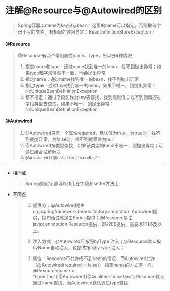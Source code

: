 # 注解@Resource与@Autowired的区别

> Spring容器以name为key储存bean！这里的name可以指定，否则取首字母小写的类名。有相同的就报异常：BeanDefinitionStoreException！

#### @Resource
>  @Resource有两个常用属性name、type，所以分4种情况
>
> 1. 指定name和type：通过name找到唯一的bean，找不到抛出异常；如果type和字段类型不一致，也会抛出异常
> 2. 指定name：通过name找到唯一的bean，找不到抛出异常
> 3. 指定type：通过tpye找到唯一的bean，如果不唯一，则抛出异常：NoUniqueBeanDefinitionException
> 4. 都不指定：通过字段名作为key去查找，找到则赋值；找不到则再通过字段类型去查找，如果不唯一，则抛出异常：NoUniqueBeanDefinitionException



#### @Autowired

> 1. @Autowired只有一个属性required，默认值为true，为true时，找不到就抛异常，为false时，找不到就赋值为null
> 2. @Autowired按类型查找，如果该类型的bean不唯一，则抛出异常；可通过组合注解解决
> 3. `@Autowired()@Qualifier("baseDao")`

---

* 相同点

  > Spring都支持
  > 都可以作用在字段和setter方法上

* 不同点

  > 1. 提供方：@Autowired是由org.springframework.beans.factory.annotation.Autowired提供，换句话说就是由Spring提供；@Resource是由javax.annotation.Resource提供，即J2EE提供，需要JDK1.6及以上。
  >
  > 2. 注入方式：@Autowired只按照byType 注入；@Resource默认按byName自动注入，也提供按照byType 注入；
  >
  > 3. 属性：Resource不允许找不到bean的情况，而Autowired允许（@Autowired(required = false)）
  >    指定name的方式不一样，@Resource(name = "baseDao"),@Autowired()@Qualifier("baseDao")
  >    Resource默认通过name查找，而Autowired默认通过type查找
  >
  >    

  

  